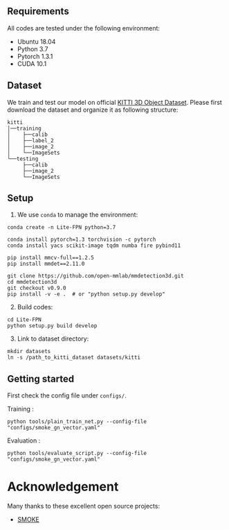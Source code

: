 ## Requirements
All codes are tested under the following environment:
*   Ubuntu 18.04
*   Python 3.7
*   Pytorch 1.3.1
*   CUDA 10.1

## Dataset
We train and test our model on official [KITTI 3D Object Dataset](http://www.cvlibs.net/datasets/kitti/eval_object.php?obj_benchmark=3d). 
Please first download the dataset and organize it as following structure:
```
kitti
│──training
│    ├──calib 
│    ├──label_2 
│    ├──image_2
│    └──ImageSets
└──testing
     ├──calib 
     ├──image_2
     └──ImageSets
```  

## Setup
1. We use `conda` to manage the environment:
```
conda create -n Lite-FPN python=3.7

conda install pytorch=1.3 torchvision -c pytorch
conda install yacs scikit-image tqdm numba fire pybind11

pip install mmcv-full==1.2.5
pip install mmdet==2.11.0

git clone https://github.com/open-mmlab/mmdetection3d.git
cd mmdetection3d
git checkout v0.9.0
pip install -v -e .  # or "python setup.py develop"
```

2. Build codes:
```
cd Lite-FPN
python setup.py build develop
```

3. Link to dataset directory:
```
mkdir datasets
ln -s /path_to_kitti_dataset datasets/kitti
```

## Getting started
First check the config file under `configs/`. 

Training :
```
python tools/plain_train_net.py --config-file "configs/smoke_gn_vector.yaml"
```

Evaluation :
```
python tools/evaluate_script.py --config-file "configs/smoke_gn_vector.yaml"
```

# Acknowledgement

Many thanks to these excellent open source projects:
- [SMOKE](https://github.com/lzccccc/SMOKE) 
